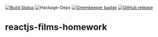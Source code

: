[![Build Status](https://travis-ci.com/halaveika/js-assignments.svg?branch=master)](https://travis-ci.com/halaveika/reactjs-films-homework)
![Hackage-Deps](https://img.shields.io/hackage-deps/v/lens.svg)
[![Greenkeeper badge](https://badges.greenkeeper.io/halaveika/reactjs-films-homework.svg)](https://greenkeeper.io/)
[![GitHub release](https://img.shields.io/github/release/halaveika/reactjs-films-homework.svg)](https://github.com/halaveika/reactjs-films-homework/releases/latest)


# reactjs-films-homework